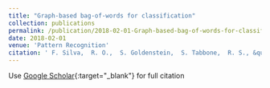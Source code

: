 ```yaml
---
title: "Graph-based bag-of-words for classification"
collection: publications
permalink: /publication/2018-02-01-Graph-based-bag-of-words-for-classification
date: 2018-02-01
venue: 'Pattern Recognition'
citation: ' F. Silva,  R. O.,  S. Goldenstein,  S. Tabbone,  R. S., &quot;Graph-based bag-of-words for classification.&quot; Pattern Recognition, 2018.'
---
```

Use [Google Scholar](https://scholar.google.com/scholar?q=Graph+based+bag+of+words+for+classification){:target="_blank"} for full citation